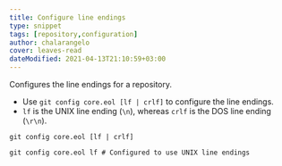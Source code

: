 ```yaml
---
title: Configure line endings
type: snippet
tags: [repository,configuration]
author: chalarangelo
cover: leaves-read
dateModified: 2021-04-13T21:10:59+03:00
---
```


Configures the line endings for a repository.

- Use `git config core.eol [lf | crlf]` to configure the line endings.
- `lf` is the UNIX line ending (`\n`), whereas `crlf` is the DOS line ending (`\r\n`).

```shell
git config core.eol [lf | crlf]
```

```shell
git config core.eol lf # Configured to use UNIX line endings
```
